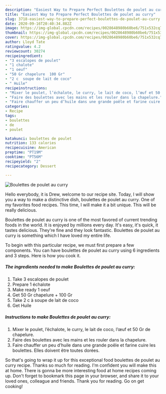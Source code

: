 ```yaml
---
description: "Easiest Way to Prepare Perfect Boulettes de poulet au curry"
title: "Easiest Way to Prepare Perfect Boulettes de poulet au curry"
slug: 3718-easiest-way-to-prepare-perfect-boulettes-de-poulet-au-curry
date: 2020-09-16T20:40:34.882Z
image: https://img-global.cpcdn.com/recipes/0028648980b60be6/751x532cq70/boulettes-de-poulet-au-curry-photo-principale-de-la-recette.jpg
thumbnail: https://img-global.cpcdn.com/recipes/0028648980b60be6/751x532cq70/boulettes-de-poulet-au-curry-photo-principale-de-la-recette.jpg
cover: https://img-global.cpcdn.com/recipes/0028648980b60be6/751x532cq70/boulettes-de-poulet-au-curry-photo-principale-de-la-recette.jpg
author: Lloyd Tate
ratingvalue: 4.2
reviewcount: 30274
recipeingredient:
- "3 escalopes de poulet"
- "1 chalote"
- "1 oeuf"
- "50 Gr chapelure  100 Gr"
- "2 c  soupe de lait de coco"
- " Huile"
recipeinstructions:
- "Mixer le poulet, l’échalote, le curry, le lait de coco, l’œuf et 50 Gr de chapelure."
- "Faire des boulettes avec les mains et les rouler dans la chapelure."
- "Faire chauffer un peu d’huile dans une grande poêle et farine cuire les boulettes. Elles doivent être toutes dorées."
categories:
- Recipe
tags:
- boulettes
- de
- poulet

katakunci: boulettes de poulet 
nutrition: 133 calories
recipecuisine: American
preptime: "PT19M"
cooktime: "PT56M"
recipeyield: "2"
recipecategory: Dessert

---
```



![Boulettes de poulet au curry](https://img-global.cpcdn.com/recipes/0028648980b60be6/751x532cq70/boulettes-de-poulet-au-curry-photo-principale-de-la-recette.jpg)

Hello everybody, it is Drew, welcome to our recipe site. Today, I will show you a way to make a distinctive dish, boulettes de poulet au curry. One of my favorites food recipes. This time, I will make it a bit unique. This will be really delicious.

Boulettes de poulet au curry is one of the most favored of current trending foods in the world. It is enjoyed by millions every day. It's easy, it's quick, it tastes delicious. They're fine and they look fantastic. Boulettes de poulet au curry is something which I have loved my entire life.




To begin with this particular recipe, we must first prepare a few components. You can have boulettes de poulet au curry using 6 ingredients and 3 steps. Here is how you cook it.

<!--inarticleads1-->

##### The ingredients needed to make Boulettes de poulet au curry:

1. Take 3 escalopes de poulet
1. Prepare 1 échalote
1. Make ready 1 oeuf
1. Get 50 Gr chapelure + 100 Gr
1. Take 2 c à soupe de lait de coco
1. Get  Huile




<!--inarticleads2-->

##### Instructions to make Boulettes de poulet au curry:

1. Mixer le poulet, l’échalote, le curry, le lait de coco, l’œuf et 50 Gr de chapelure.
1. Faire des boulettes avec les mains et les rouler dans la chapelure.
1. Faire chauffer un peu d’huile dans une grande poêle et farine cuire les boulettes. Elles doivent être toutes dorées.




So that's going to wrap it up for this exceptional food boulettes de poulet au curry recipe. Thanks so much for reading. I'm confident you will make this at home. There is gonna be more interesting food at home recipes coming up. Don't forget to bookmark this page in your browser, and share it to your loved ones, colleague and friends. Thank you for reading. Go on get cooking!
